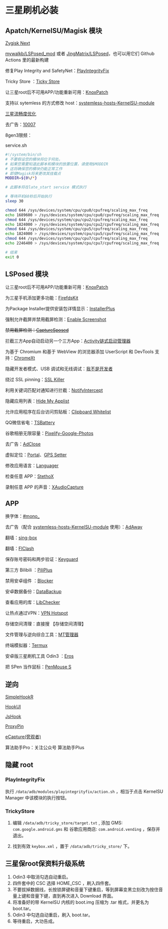 # 三星刷机必装

## Apatch/KernelSU/Magisk 模块

[Zygisk Next](https://github.com/Dr-TSNG/ZygiskNext/releases/latest)

[mywalkb/LSPosed_mod](https://github.com/mywalkb/LSPosed_mod/releases/latest) 或者 [JingMatrix/LSPosed](https://github.com/JingMatrix/LSPosed/releases)，也可以用它们 Github Actions 里的最新构建

修复Play Integrity and SafetyNet：[PlayIntegrityFix](https://github.com/chiteroman/PlayIntegrityFix/releases/latest)

Tricky Store ：[Ticky Store](https://github.com/5ec1cff/TrickyStore/releases/latest)

让三星root后不可用APP/功能重新可用：[KnoxPatch](https://github.com/salvogiangri/KnoxPatch/releases/latest)

支持以 sytemless 的方式修改 host：[systemless-hosts-KernelSU-module](https://github.com/symbuzzer/systemless-hosts-KernelSU-module/releases/latest)

[三星流畅度优化](https://www.coolapk.com/feed/59392250?shareKey=ODllYTFjOGU4ZDA0NjcyODU2ODU~&shareUid=35438016&shareFrom=com.coolapk.market_14.5.4)

去广告：[10007](https://lingeringsound.github.io/10007/)

8gen3限频：

service.sh

```sh
#!/system/bin/sh
# 不要假设您的模块将位于何处。
# 如果您需要知道此脚本和模块的放置位置，请使用$MODDIR
# 这将确保您的模块仍能正常工作
# 即使Magisk将来更改其挂载点
MODDIR=${0%/*}

# 此脚本将在late_start service 模式执行

# 等待开机60秒后开始执行
sleep 30

chmod 644 /sys/devices/system/cpu/cpu0/cpufreq/scaling_max_freq
echo 1689600 > /sys/devices/system/cpu/cpu0/cpufreq/scaling_max_freq
chmod 644 /sys/devices/system/cpu/cpu2/cpufreq/scaling_max_freq
echo 1824000 > /sys/devices/system/cpu/cpu2/cpufreq/scaling_max_freq
chmod 644 /sys/devices/system/cpu/cpu5/cpufreq/scaling_max_freq
echo 1824000 > /sys/devices/system/cpu/cpu5/cpufreq/scaling_max_freq
chmod 644 /sys/devices/system/cpu/cpu7/cpufreq/scaling_max_freq
echo 2246400 > /sys/devices/system/cpu/cpu7/cpufreq/scaling_max_freq

# 结束
exit 0
```

## LSPosed 模块

让三星root后不可用APP/功能重新可用：[KnoxPatch](https://github.com/salvogiangri/KnoxPatch/releases/latest)

为三星手机添加更多功能：[FirefdsKit](https://github.com/Firefds/FirefdsKit/releases/latest)

为Package Installer提供安装包详情显示：[InstallerPlus](https://github.com/NextAlone/InstallerPlus/releases/latest)

强制允许截屏并禁用截屏检测：[Enable Screenshot](https://github.com/Xposed-Modules-Repo/io.github.lsposed.disableflagsecure/releases/latest)

~~禁用截屏检测：[CaptureSposed](https://github.com/99keshav99/CaptureSposed/releases/latest)~~

拦截三方App自动启动另一个三方App：[Activity链式启动管理器](https://github.com/Xposed-Modules-Repo/com.alphi.actvityopenmanager/releases/latest)

为基于 Chromium 和基于 WebView 的浏览器添加 UserScript 和 DevTools 支持：[ChromeXt](https://github.com/JingMatrix/ChromeXt/releases/latest)

隐藏开发者模式、USB 调试和无线调试：[我不是开发者](https://github.com/xfqwdsj/IAmNotADeveloper)

绕过 SSL pinning：[SSL Killer](https://github.com/Xposed-Modules-Repo/com.simo.ssl.killer/releases/latest)

利用关键词匹配对通知进行拦截：[NotifyIntercept](https://github.com/Xposed-Modules-Repo/com.luckyzyx.notifyintercept/releases/)

隐藏应用列表：[Hide My Applist](https://github.com/Dr-TSNG/Hide-My-Applist/releases)

允许应用程序在后台访问剪贴板：[Clipboard Whitelist](https://github.com/Xposed-Modules-Repo/io.github.tehcneko.clipboardwhitelist/releases/latest)

QQ微信省电：[TSBattery](https://github.com/fankes/TSBattery)

谷歌相册无限容量：[Pixelify-Google-Photos](https://github.com/BaltiApps/Pixelify-Google-Photos/releases/latest)

去广告：[AdClose](https://github.com/zjyzip/AdClose)

虚拟定位：[Portal](https://github.com/fuqiuluo/Portal/releases/latest)、[GPS Setter](https://github.com/jqssun/android-gps-setter/releases/latest)

修改应用语言：[Languager](https://github.com/mon231/com.rel.languager)

检查任意 APP：[StethoX](https://github.com/5ec1cff/StethoX)

录制任意 APP 的声音：[XAudioCapture](https://github.com/wzhy90/XAudioCapture)

## APP

换字体：[#mono_](https://xdaforums.com/t/app-mono_-flipfont-custom-ttf-installer-v2-1-for-samsung-oneui-1-2-3-no-root.4195613/)

去广告（配合 [systemless-hosts-KernelSU-module](https://github.com/symbuzzer/systemless-hosts-KernelSU-module/releases/latest) 使用）：[AdAway](https://github.com/AdAway/AdAway/releases/latest)

翻墙：[sing-box](https://github.com/SagerNet/sing-box/releases)

翻墙：[FlClash](https://github.com/chen08209/FlClash/releases)

保存账号密码和两步验证：[Keyguard](https://github.com/AChep/keyguard-app/releases)

第三方 Bilibili ：[PiliPlus](https://github.com/bggRGjQaUbCoE/PiliPlus)

禁用安卓组件 ：[Blocker](https://github.com/lihenggui/blocker)

安卓数据备份：[DataBackup](https://github.com/XayahSuSuSu/Android-DataBackup)

查看应用的库：[LibChecker](https://github.com/LibChecker/LibChecker)

让热点通过VPN：[VPN Hotspot](https://github.com/Mygod/VPNHotspot)

存储空间清理：直接搜 【存储空间清理】

文件管理与逆向综合工具：[MT管理器](https://mt2.cn/download/)

终端模拟器：[Termux](https://github.com/termux/termux-app/releases)

安卓版三星刷机工具 Odin3 ：[Eros](https://github.com/Gabriel2392/ErosFlashTool/releases)

把 SPen 当作鼠标：[PenMouse S](https://github.com/jojczak/PenMouseS/releases)

## 逆向

[SimpleHookR](https://github.com/littleWhiteDuck/SimpleHook/releases)

[HookUI](https://github.com/Xposed-Modules-Repo/lozn.hookui)

[JsHook](https://jshook.org/)

[ProxyPin](https://github.com/wanghongenpin/proxypin)

[eCapture(旁观者)](https://github.com/gojue/ecapture)

算法助手Pro：关注公众号 算法助手Plus

## 隐藏 root

### PlayIntegrityFix

执行 `/data/adb/modules/playintegrityfix/action.sh` ，相当于点击 KernelSU Manager 中该模块的执行按钮。

### TrickyStore

1. 编辑 `/data/adb/tricky_store/target.txt` , 添加 GMS: `com.google.android.gms` 和 谷歌应用商店: `com.android.vending` ，保存并退出。

2. 找到有效 `keybox.xml` ，置于 `/data/adb/tricky_store/` 下。

## 三星保root保资料升级系统

1. Odin3 中取消勾选自动重启。
2. 四件套中的 CSC 选择 HOME_CSC ，刷入四件套。
3. 不要拔掉数据线，长按锁屏键和音量下键重启，等到屏幕变黑立刻改为按住音量上键和音量下键，直到再次进入 Download 界面。
4. 将准备好的带 KernelSU 内核的 boot.img 压缩为 .tar 格式，并更名为 boot.tar。
5. Odin3 中勾选自动重启，刷入 boot.tar。
6. 等待重启，大功告成。
